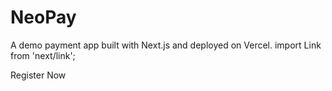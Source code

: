 # NeoPay

A demo payment app built with Next.js and deployed on Vercel.
import Link from 'next/link';
<Link href="/register">
  <a className="mt-6 inline-block bg-blue-500 text-white px-4 py-2 rounded hover:bg-blue-600 transition">
    Register Now
  </a>
</Link>
